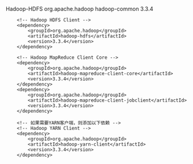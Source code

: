 Hadoop-HDFS
        <!-- Hadoop Common -->
        <dependency>
            <groupId>org.apache.hadoop</groupId>
            <artifactId>hadoop-common</artifactId>
            <version>3.3.4</version>
        </dependency>

        <!-- Hadoop HDFS Client -->
        <dependency>
            <groupId>org.apache.hadoop</groupId>
            <artifactId>hadoop-hdfs</artifactId>
            <version>3.3.4</version>
        </dependency>

        <!-- Hadoop MapReduce Client Core -->
        <dependency>
            <groupId>org.apache.hadoop</groupId>
            <artifactId>hadoop-mapreduce-client-core</artifactId>
            <version>3.3.4</version>
        </dependency>
        <dependency>
            <groupId>org.apache.hadoop</groupId>
            <artifactId>hadoop-mapreduce-client-jobclient</artifactId>
            <version>3.3.4</version>
        </dependency>

        <!-- 如果需要YARN客户端，则添加以下依赖 -->
        <!-- Hadoop YARN Client -->
        <dependency>
            <groupId>org.apache.hadoop</groupId>
            <artifactId>hadoop-yarn-client</artifactId>
            <version>3.3.4</version>
        </dependency>
